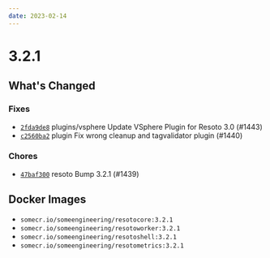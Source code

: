 ```yaml
---
date: 2023-02-14
---
```


# 3.2.1

## What's Changed

### Fixes

- [`2fda9de8`](https://github.com/someengineering/resoto/commit/2fda9de8) <span class="badge badge--secondary">plugins/vsphere</span> Update VSphere Plugin for Resoto 3.0 (#1443)
- [`c2560ba2`](https://github.com/someengineering/resoto/commit/c2560ba2) <span class="badge badge--secondary">plugin</span> Fix wrong cleanup and tagvalidator plugin (#1440)

### Chores

- [`47baf300`](https://github.com/someengineering/resoto/commit/47baf300) <span class="badge badge--secondary">resoto</span> Bump 3.2.1 (#1439)

<!--truncate-->

## Docker Images

- `somecr.io/someengineering/resotocore:3.2.1`
- `somecr.io/someengineering/resotoworker:3.2.1`
- `somecr.io/someengineering/resotoshell:3.2.1`
- `somecr.io/someengineering/resotometrics:3.2.1`
